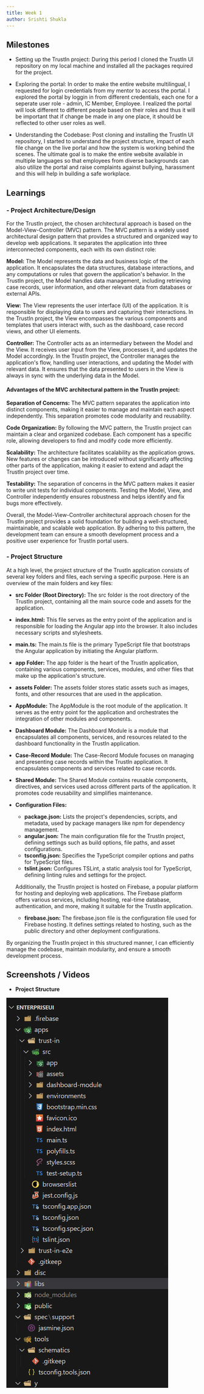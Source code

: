 ```yaml
---
title: Week 1
author: Srishti Shukla  
---
```


## Milestones
- Setting up the TrustIn project:
During this period I cloned the TrustIn UI repository on my local machine and installed all the packages required for the project.

- Exploring the portal:
In order to make the entire website multilingual, I requested for login credentials from my mentor to access the portal. I explored the portal by loggin in from different credentials, each one for a seperate user role - admin, IC Member, Employee. I realized the portal will look different to different people based on their roles and thus it will be important that if change be made in any one place, it should be reflected to other user roles as well.

- Understanding the Codebase:
Post cloning and installing the TrustIn UI repository, I started to understand the project structure, impact of each file change on the live portal and how the system is working behind the scenes. The ultimate goal is to make the entire website available in multiple languages so that employees from diverse backgrounds can also utilize the portal and raise complaints against bullying, harassment and this will help in building a safe workplace.


## Learnings

### - Project Architecture/Design

For the TrustIn project, the chosen architectural approach is based on the Model-View-Controller (MVC) pattern. The MVC pattern is a widely used architectural design pattern that provides a structured and organized way to develop web applications. It separates the application into three interconnected components, each with its own distinct role:

**Model:**
The Model represents the data and business logic of the application. It encapsulates the data structures, database interactions, and any computations or rules that govern the application's behavior.
In the TrustIn project, the Model handles data management, including retrieving case records, user information, and other relevant data from databases or external APIs.

**View:**
The View represents the user interface (UI) of the application. It is responsible for displaying data to users and capturing their interactions.
In the TrustIn project, the View encompasses the various components and templates that users interact with, such as the dashboard, case record views, and other UI elements.

**Controller:**
The Controller acts as an intermediary between the Model and the View. It receives user input from the View, processes it, and updates the Model accordingly.
In the TrustIn project, the Controller manages the application's flow, handling user interactions, and updating the Model with relevant data. It ensures that the data presented to users in the View is always in sync with the underlying data in the Model.

#### Advantages of the MVC architectural pattern in the TrustIn project:

**Separation of Concerns:** The MVC pattern separates the application into distinct components, making it easier to manage and maintain each aspect independently. This separation promotes code modularity and reusability.

**Code Organization:** By following the MVC pattern, the TrustIn project can maintain a clear and organized codebase. Each component has a specific role, allowing developers to find and modify code more efficiently.

**Scalability:** The architecture facilitates scalability as the application grows. New features or changes can be introduced without significantly affecting other parts of the application, making it easier to extend and adapt the TrustIn project over time.

**Testability:** The separation of concerns in the MVC pattern makes it easier to write unit tests for individual components. Testing the Model, View, and Controller independently ensures robustness and helps identify and fix bugs more effectively.

Overall, the Model-View-Controller architectural approach chosen for the TrustIn project provides a solid foundation for building a well-structured, maintainable, and scalable web application. By adhering to this pattern, the development team can ensure a smooth development process and a positive user experience for TrustIn portal users.

### - Project Structure

At a high level, the project structure of the TrustIn application consists of several key folders and files, each serving a specific purpose. Here is an overview of the main folders and key files:

- **src Folder (Root Directory):**
  The src folder is the root directory of the TrustIn project, containing all the main source code and assets for the application.

- **index.html:**
    This file serves as the entry point of the application and is responsible for loading the Angular app into the browser. It also includes necessary scripts and stylesheets.

- **main.ts:**
The main.ts file is the primary TypeScript file that bootstraps the Angular application by initiating the Angular platform.

- **app Folder:**
The app folder is the heart of the TrustIn application, containing various components, services, modules, and other files that make up the application's structure.

- **assets Folder:**
The assets folder stores static assets such as images, fonts, and other resources that are used in the application.

- **AppModule:**
The AppModule is the root module of the application. It serves as the entry point for the application and orchestrates the integration of other modules and components.

- **Dashboard Module:**
The Dashboard Module is a module that encapsulates all components, services, and resources related to the dashboard functionality in the TrustIn application.

- **Case-Record Module:**
The Case-Record Module focuses on managing and presenting case records within the TrustIn application. It encapsulates components and services related to case records.

- **Shared Module:**
The Shared Module contains reusable components, directives, and services used across different parts of the application. It promotes code reusability and simplifies maintenance.

- **Configuration Files:**
  * **package.json:** Lists the project's dependencies, scripts, and metadata, used by package managers like npm for dependency management.
  * **angular.json:** The main configuration file for the TrustIn project, defining settings such as build options, file paths, and asset configurations.
  * **tsconfig.json:** Specifies the TypeScript compiler options and paths for TypeScript files.
  * **tslint.json:** Configures TSLint, a static analysis tool for TypeScript, defining linting rules and settings for the project.

  Additionally, the TrustIn project is hosted on Firebase, a popular platform for hosting and deploying web applications. The Firebase platform offers various services, including hosting, real-time database, authentication, and more, making it suitable for the TrustIn application.

  * **firebase.json:**
The firebase.json file is the configuration file used for Firebase hosting. It defines settings related to hosting, such as the public directory and other deployment configurations.

By organizing the TrustIn project in this structured manner, I can efficiently manage the codebase, maintain modularity, and ensure a smooth development process.

## Screenshots / Videos 

- **Project Structure**

 ![Project Structure](../assets/angular_project_structure.png)


